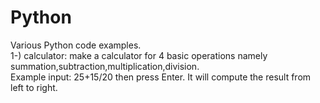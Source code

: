 # Python
Various Python code examples. <br/>
1-) calculator: make a calculator for 4 basic operations namely summation,subtraction,multiplication,division.<br/> 
Example input: 25+15/20 then press Enter. It will compute the result from left to right.
